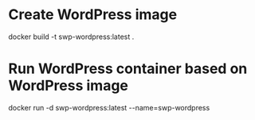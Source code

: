 # Create WordPress image
docker build -t swp-wordpress:latest .

# Run WordPress container based on WordPress image
docker run -d swp-wordpress:latest --name=swp-wordpress

